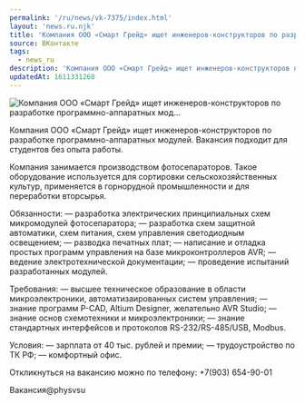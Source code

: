 ```yaml
---
permalink: '/ru/news/vk-7375/index.html'
layout: 'news.ru.njk'
title: 'Компания ООО «Смарт Грейд» ищет инженеров-конструкторов по разработке программно-аппаратных мод…'
source: ВКонтакте
tags:
  - news_ru
description: 'Компания ООО «Смарт Грейд» ищет инженеров-конструкторов по разработке программно-аппаратных мод…'
updatedAt: 1611331260
---
```

![Компания ООО «Смарт Грейд» ищет инженеров-конструкторов по разработке программно-аппаратных мод…](https://sun9-72.userapi.com/impg/IabnQoggqZ3I_PMtG8ylfyJqwNEIUXWi2I6RAA/I35fQU2_0hs.jpg?size=1280x853&quality=96&sign=e8401ad5d879d062bdc74b102cabf7e3&c_uniq_tag=awZ-gViU4XMVrGRZGo6bTdyJbgS1zU9eJpsE2c3es9o&type=album)

Компания ООО «Смарт Грейд» ищет инженеров-конструкторов по разработке программно-аппаратных модулей. Вакансия подходит для студентов без опыта работы.

Компания занимается производством фотосепараторов. Такое оборудование используется для сортировки сельскохозяйственных культур, применяется в горнорудной промышленности и для переработки вторсырья.

Обязанности:
— разработка электрических принципиальных схем микромодулей фотосепаратора;
— разработка схем защитной автоматики, схем питания, схем управления светодиодным освещением;
— разводка печатных плат;
— написание и отладка простых программ управления на базе микроконтроллеров AVR;
— ведение электротехнической документации;
— проведение испытаний разработанных модулей.

Требования:
— высшее техническое образование в области микроэлектроники, автоматизаированных систем управления;
— знание программ P-CAD, Altium Designer, желательно AVR Studio;
— знание основ схемотехники и микроэлектроники;
— знание стандартных интерфейсов и протоколов RS-232/RS-485/USB, Modbus.

Условия:
— зарплата от 40 тыс. рублей и премии;
— трудоустройство по ТК РФ;
— комфортный офис.

Откликнуться на вакансию можно по телефону: +7(903) 654-90-01

Вакансия@physvsu
